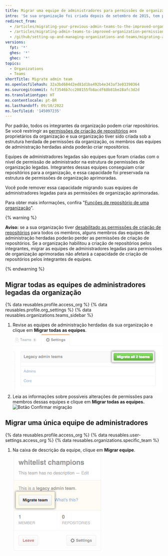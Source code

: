 ```yaml
---
title: Migrar uma equipe de administradores para permissões de organização aprimoradas
intro: 'Se sua organização foi criada depois de setembro de 2015, tem permissões de organização aprimoradas por padrão. Organizações criadas antes de setembro de 2015 podem precisar migrar proprietários e equipes de administradores antigos para o modelo de permissões aprimoradas. Integrantes de equipes de administradores legadas mantêm automaticamente a capacidade de criar repositórios até que as equipes sejam migradas para o modelo de permissões de organização aprimoradas.'
redirect_from:
  - /articles/migrating-your-previous-admin-teams-to-the-improved-organization-permissions
  - /articles/migrating-admin-teams-to-improved-organization-permissions
  - /github/setting-up-and-managing-organizations-and-teams/migrating-admin-teams-to-improved-organization-permissions
versions:
  fpt: '*'
  ghes: '*'
  ghec: '*'
topics:
  - Organizations
  - Teams
shortTitle: Migrate admin team
ms.openlocfilehash: 32a3bd684d2ed81d1ba492b4e343af3e03390364
ms.sourcegitcommit: fcf3546b7cc208155fb8acdf68b81be28afc3d2d
ms.translationtype: HT
ms.contentlocale: pt-BR
ms.lasthandoff: 09/10/2022
ms.locfileid: '145097235'
---
```

Por padrão, todos os integrantes da organização podem criar repositórios. Se você restringir as [permissões de criação de repositórios](/articles/restricting-repository-creation-in-your-organization) aos proprietários da organização e sua organização tiver sido criada sob a estrutura herdada de permissões da organização, os membros das equipes de administração herdadas ainda poderão criar repositórios.

Equipes de administradores legadas são equipes que foram criadas com o nível de permissão de administrador na estrutura de permissões de organização legadas. Integrantes dessas equipes conseguiam criar repositórios para a organização, e essa capacidade foi preservada na estrutura de permissões de organização aprimoradas.

Você pode remover essa capacidade migrando suas equipes de administradores legadas para as permissões de organização aprimoradas.

Para obter mais informações, confira "[Funções de repositório de uma organização](/organizations/managing-access-to-your-organizations-repositories/repository-roles-for-an-organization)".

{% warning %}

**Aviso:** se a sua organização tiver [desabilitado as permissões de criação de repositórios](/articles/restricting-repository-creation-in-your-organization) para todos os membros, alguns membros das equipes de administração herdadas poderão perder as permissões de criação de repositórios. Se a organização habilitou a criação de repositórios pelos integrantes, migrar as equipes de administradores legadas para permissões de organização aprimoradas não afetará a capacidade de criação de repositórios pelos integrantes de equipes.

{% endwarning %}

## Migrar todas as equipes de administradores legadas da organização

{% data reusables.profile.access_org %} {% data reusables.profile.org_settings %} {% data reusables.organizations.teams_sidebar %}
1. Revise as equipes de administração herdadas da sua organização e clique em **Migrar todas as equipes**.
  ![Botão Migrar todas as equipes](/assets/images/help/teams/migrate-all-legacy-admin-teams.png)
1. Leia as informações sobre possíveis alterações de permissões para membros dessas equipes e clique em **Migrar todas as equipes.** 
  ![Botão Confirmar migração](/assets/images/help/teams/confirm-migrate-all-legacy-admin-teams.png)

## Migrar uma única equipe de administradores

{% data reusables.profile.access_org %} {% data reusables.user-settings.access_org %} {% data reusables.organizations.specific_team %}
1. Na caixa de descrição da equipe, clique em **Migrar equipe**.
  ![Botão Migrar equipe](/assets/images/help/teams/migrate-a-legacy-admin-team.png)
